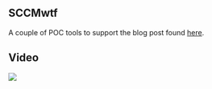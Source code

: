 ## SCCMwtf

A couple of POC tools to support the blog post found [here](https://blog.xpnsec.com/unobfuscating-network-access-accounts/).

## Video

[![](https://res.cloudinary.com/xpnsec/image/upload/v1657400050/unobfuscating-network-access-accounts/youtube_zg4omj.png)](https://www.youtube.com/watch?v=oMy4nbmeQkw)
